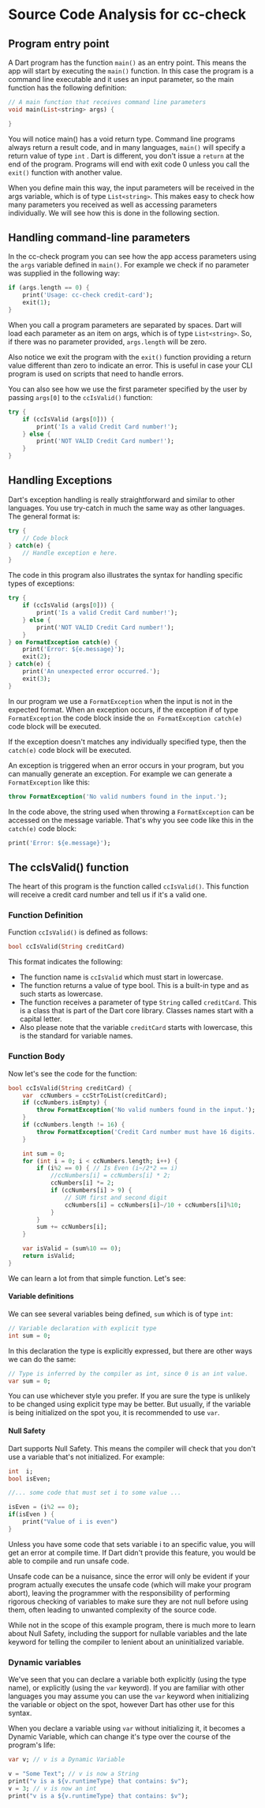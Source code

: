 # Source Code Analysis for cc-check

## Program entry point

A Dart program has the function `main()` as an entry point. This means the app will start by executing the `main()` function. In this case the program is a command line executable and it uses an input parameter, so the main function has the following definition:

```dart
// A main function that receives command line parameters
void main(List<string> args) {

}
```

You will notice main() has a void return type. Command line programs always return a result code, and in many languages, `main()` will specify a return value of type `int` . Dart is different, you don't issue a `return` at the end of the program. Programs will end with exit code 0 unless you call the `exit()` function with another value.

When you define main this way, the input parameters will be received in the args variable, which is of type `List<string>`. This makes easy to check how many parameters you received as well as accessing parameters individually. We will see how this is done in the following section.

## Handling command-line parameters

In the cc-check program you can see how the app access parameters using the `args` variable defined in `main()`.  For example we check if no parameter was supplied in the following way:

```dart
if (args.length == 0) {
	print('Usage: cc-check credit-card');
	exit(1);
}
```

When you call a program parameters are separated by spaces. Dart will load each parameter as an item on args, which is of type `List<string>`. So, if there was no parameter provided, `args.length` will be zero.

Also notice we exit the program with the `exit()` function providing a return value different than zero to indicate an error. This is useful in case your CLI program is used on scripts that need to handle errors.

You can also see how we use the first parameter specified by the user by passing `args[0]` to the `ccIsValid()` function:

```dart
try {
	if (ccIsValid (args[0])) {
		print('Is a valid Credit Card number!');
	} else {
		print('NOT VALID Credit Card number!');
	}
}
```

## Handling Exceptions

Dart's exception handling is really straightforward and similar to other languages. You use try-catch in much the same way as other languages. The general format is:

```dart
try {
	// Code block
} catch(e) {
	// Handle exception e here.
}
```

The code in this program also illustrates the syntax for handling specific types of exceptions:

```dart
try {
	if (ccIsValid (args[0])) {
		print('Is a valid Credit Card number!');
	} else {
		print('NOT VALID Credit Card number!');
	}
} on FormatException catch(e) {
	print('Error: ${e.message}');
	exit(2);
} catch(e) {
	print('An unexpected error occurred.');
	exit(3);
}
```

In our program we use a `FormatException` when the input is not in the expected format. When an exception occurs, if the exception if of type `FormatException` the code block inside the `on FormatException catch(e)` code block will be executed.

If the exception doesn't matches any individually specified type, then the `catch(e)` code block will be executed.

An exception is triggered when an error occurs in your program, but you can manually generate an exception. For example we can generate a `FormatException` like this:

```dart
throw FormatException('No valid numbers found in the input.');
```

In the code above, the string used when throwing a `FormatException` can be accessed on the message variable. That's why you see code like  this in the `catch(e)` code block:

```dart
print('Error: ${e.message}');
```

## The ccIsValid() function

The heart of this program is the function called `ccIsValid()`. This function will receive a credit card number and tell us if it's a valid one.

### Function Definition

Function `ccIsValid()` is defined as follows:

```dart
bool ccIsValid(String creditCard)
```

This format indicates the following:

* The function name is `ccIsValid` which must start in lowercase.
* The function returns a value of type bool. This is a built-in type and as such starts as lowercase.
* The function receives a parameter of type `String` called `creditCard`. This is a class that is part of the Dart core library. Classes names start with a capital letter.
* Also please note that the variable `creditCard` starts with lowercase, this is the standard for variable names.

### Function Body

Now let's see the code for the function:

```dart
bool ccIsValid(String creditCard) {
	var  ccNumbers = ccStrToList(creditCard);
	if (ccNumbers.isEmpty) {
		throw FormatException('No valid numbers found in the input.');
	}
	if (ccNumbers.length != 16) {
		throw FormatException('Credit Card number must have 16 digits.');
	}

	int sum = 0;
	for (int i = 0; i < ccNumbers.length; i++) {
		if (i%2 == 0) { // Is Even (i~/2*2 == i)
			//ccNumbers[i] = ccNumbers[i] * 2;
			ccNumbers[i] *= 2;
			if (ccNumbers[i] > 9) {
				// SUM first and second digit
				ccNumbers[i] = ccNumbers[i]~/10 + ccNumbers[i]%10;
			}
		}
		sum += ccNumbers[i];
	}

	var isValid = (sum%10 == 0);
	return isValid;
}
```

We can learn a lot from that simple function. Let's see:
#### Variable definitions

We can see several variables being defined, `sum` which is of type `int`:

```dart
// Variable declaration with explicit type
int sum = 0;
```

In this declaration the type is explicitly expressed, but there are other ways we can do the same:

```dart
// Type is inferred by the compiler as int, since 0 is an int value.
var sum = 0;
```

You can use whichever style you prefer. If you are sure the type is unlikely to be changed using explicit type may be better. But usually, if the variable is being initialized on the spot you, it is recommended to use `var`.

#### Null Safety

Dart supports Null Safety. This means the compiler will check that you don't use a variable that's not initialized. For example:

```dart
int  i;
bool isEven;

//... some code that must set i to some value ...

isEven = (i%2 == 0);
if(isEven ) {
	print("Value of i is even")
}
```

Unless you have some code that sets variable i to an specific value, you will get an error at compile time. If Dart didn't provide this feature, you would be able to compile and run unsafe code.

Unsafe code can be a nuisance, since the error will only be evident if your program actually executes the unsafe code (which will make your program abort), leaving the programmer with the responsibility of performing rigorous checking of variables to make sure they are not null before using them, often leading to unwanted complexity of the source code.

While not in the scope of this example program, there is much more to learn about Null Safety, including the support for nullable variables and the late keyword for telling the compiler to lenient about an uninitialized variable.

### Dynamic variables

We've seen that you can declare a variable both explicitly (using the type name), or explicitly (using the `var` keyword). If you are familiar with other languages you may assume you can use the `var` keyword when initializing the variable or object on the spot, however Dart has other use for this syntax.

When you declare a variable using `var` without initializing it, it becomes a Dynamic Variable, which can change it's type over the course of the program's life:

```dart
var v; // v is a Dynamic Variable

v = "Some Text"; // v is now a String
print("v is a ${v.runtimeType} that contains: $v");
v = 3; // v is now an int
print("v is a ${v.runtimeType} that contains: $v");
```
